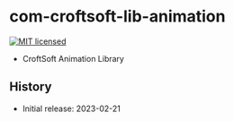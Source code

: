 # com-croftsoft-lib-animation

[![MIT licensed][mit-badge]][mit-url]

[mit-badge]: https://img.shields.io/badge/license-MIT-blue.svg
[mit-url]: https://github.com/david-wallace-croft/com-croftsoft-lib-animation/blob/main/LICENSE.txt

- CroftSoft Animation Library

## History

- Initial release: 2023-02-21
